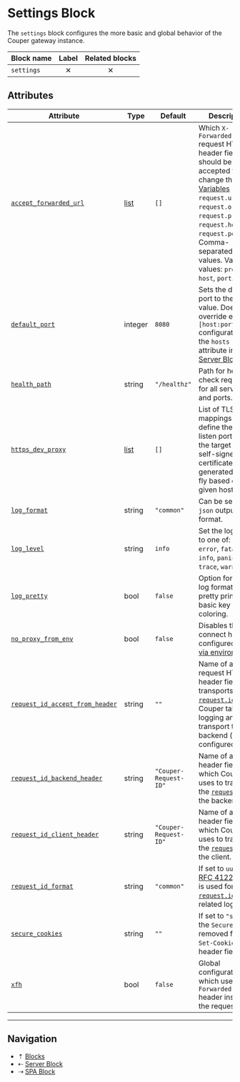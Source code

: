 # Settings Block

The `settings` block configures the more basic and global behavior of the Couper
gateway instance.

| Block name | Label    | Related blocks |
| ---------- | :------: | :------------: |
| `settings` | &#10005; | &#10005;       |

## Attributes

| Attribute                                           | Type                            | Default               | Description |
| --------------------------------------------------- | ------------------------------- | --------------------- | ----------- |
| [`accept_forwarded_url`](../attributes.md)          | [list](../config-types.md#list) | `[]`                  | Which `X-Forwarded-*` request HTTP header fields should be accepted to change the [Variables](../variables/request.md) `request.url`, `request.origin`, `request.protocol`, `request.host`, `request.port`. Comma-separated list of values. Valid values: `proto`, `host`, `port`. |
| [`default_port`](../attributes.md)                  | integer                         | `8080`                | Sets the default port to the given value. Does not override explicit `[host:port]` configurations of the `hosts` attribute in the [Server Blocks](server.md). |
| [`health_path`](../attributes.md)                   | string                          | `"/healthz"`          | Path for health-check requests for all servers and ports. |
| [`https_dev_proxy`](../attributes.md)               | [list](../config-types.md#list) | `[]`                  | List of TLS port mappings to define the TLS listen port and the target one. A self-signed certificate will be generated on the fly based on given hostname. |
| [`log_format`](../attributes.md)                    | string                          | `"common"`            | Can be set to `json` output format. |
| [`log_level`](../attributes.md)                     | string                          | `info`                | Set the log-level to one of: `debug`, `error`, `fatal`, `info`, `panic`, `trace`, `warn`. |
| [`log_pretty`](../attributes.md)                    | bool                            | `false`               | Option for `json` log format which pretty prints with basic key coloring. |
| [`no_proxy_from_env`](../attributes.md)             | bool                            | `false`               | Disables the connect hop to configured [proxy via environment](https://godoc.org/golang.org/x/net/http/httpproxy). |
| [`request_id_accept_from_header`](../attributes.md) | string                          | `""`                  | Name of a client request HTTP header field that transports the [`request.id`](../variables/request.md) which Couper takes for logging and transport to the backend (if configured). |
| [`request_id_backend_header`](../attributes.md)     | string                          | `"Couper-Request-ID"` | Name of a HTTP header field which Couper uses to transport the [`request.id`](../variables/request.md) to the backend. |
| [`request_id_client_header`](../attributes.md)      | string                          | `"Couper-Request-ID"` | Name of a HTTP header field which Couper uses to transport the [`request.id`](../variables/request.md) to the client. |
| [`request_id_format`](../attributes.md)             | string                          | `"common"`            | If set to `uuid4` a [RFC 4122](https://datatracker.ietf.org/doc/html/rfc4122) UUID is used for [`request.id`](../variables/request.md) and related log fields. |
| [`secure_cookies`](../attributes.md)                | string                          | `""`                  | If set to `"strip"`, the `Secure` flag is removed from all `Set-Cookie` HTTP header fields. |
| [`xfh`](../attributes.md)                           | bool                            | `false`               | Global configuration which uses the `Forwarded-Host` header instead of the request host. |

-----

## Navigation

* &#8673; [Blocks](../blocks.md)
* &#8672; [Server Block](server.md)
* &#8674; [SPA Block](spa.md)
